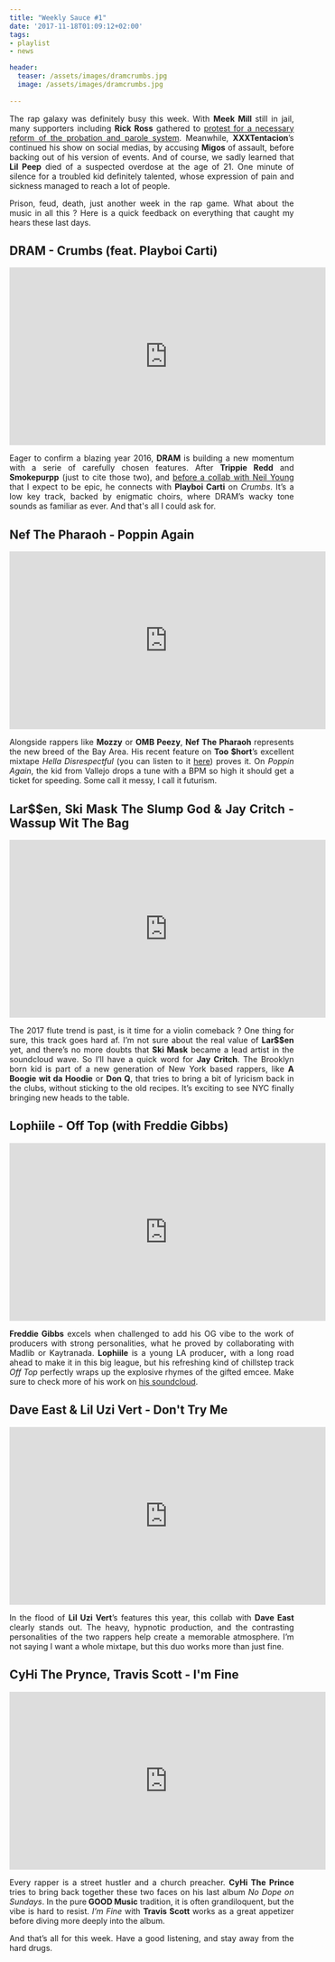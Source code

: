 ```yaml
---
title: "Weekly Sauce #1" 
date: '2017-11-18T01:09:12+02:00'
tags:
- playlist
- news

header:
  teaser: /assets/images/dramcrumbs.jpg
  image: /assets/images/dramcrumbs.jpg
 
---
```

<p style="text-align: justify;">The rap galaxy was definitely busy this week. With <strong>Meek Mill </strong>still in jail, many supporters including <strong>Rick Ross</strong> gathered to <a href="https://www.npr.org/sections/therecord/2017/11/15/564385830/meek-mill-sentencing-protest-probation-parole-reform" target="_blank">protest for a necessary reform of the probation and parole system</a>. Meanwhile, <strong>XXXTentacion</strong>&rsquo;s continued his show on social medias, by accusing <strong>Migos</strong> of assault, before backing out of his version of events. And of course, we sadly learned that <strong>Lil Peep</strong> died of a suspected overdose at the age of 21. One minute of silence for a troubled kid definitely talented, whose expression of pain and sickness managed to reach a lot of people.</p>
<p style="text-align: justify;">Prison, feud, death, just another week in the rap game. What about the music in all this ? Here is a quick feedback on everything that caught my hears these last days.</p>
<h2 style="text-align: justify;">DRAM - Crumbs (feat. Playboi Carti)</h2>
<p><iframe width="560" height="315" src="https://www.youtube.com/embed/UpEIsEkFuuQ" frameborder="0" allowfullscreen></iframe></p>
<p style="text-align: justify;">Eager to confirm a blazing year 2016, <strong>DRAM</strong> is building a new momentum with a serie of carefully chosen features. After <strong>Trippie Redd</strong> and <strong>Smokepurpp</strong> (just to cite those two), and <a href="https://pitchfork.com/news/dram-and-neil-young-announce-new-song-together/" target="_blank">before a collab with Neil Young</a> that I expect to be epic, he connects with <strong>Playboi Carti</strong> on <i>Crumbs</i>. It&rsquo;s a low key track, backed by enigmatic choirs, where DRAM&rsquo;s wacky tone sounds as familiar as ever. And that's all I could ask for.</p>
<h2 style="text-align: justify;">Nef The Pharaoh - Poppin Again</h2>
<p><iframe width="560" height="315" src="https://www.youtube.com/embed/FbgzX6wiPX0" frameborder="0" allowfullscreen></iframe></p>
<p style="text-align: justify;">Alongside rappers like <strong>Mozzy</strong> or <strong>OMB Peezy</strong>, <strong>Nef The Pharaoh</strong> represents the new breed of the Bay Area. His recent feature on <strong>Too $hort</strong>&rsquo;s excellent mixtape <em>Hella Disrespectful </em>(you can listen to it <a href="https://hiphopdx.com/news/id.45152/title.too-short-showcases-bay-area-talent-with-hella-disrespectful-mixtape" target="_blank">here</a>) proves it. On <em>Poppin Again</em>, the kid from Vallejo drops a tune with a BPM so high it should get a ticket for speeding. Some call it messy, I call it futurism.</p>
<h2 style="text-align: justify;">Lar$$en, Ski Mask The Slump God &amp; Jay Critch - Wassup Wit The Bag</h2>
<p style="text-align: justify;"><iframe width="560" height="315" src="https://www.youtube.com/embed/wctsQlYaggs" frameborder="0" allowfullscreen></iframe></p>
<p style="text-align: justify;">The 2017 flute trend is past, is it time for a violin comeback ? One thing for sure, this track goes hard af. I&rsquo;m not sure about the real value of <strong>Lar$$en</strong> yet, and there&rsquo;s no more doubts that <strong>Ski Mask</strong> became a lead artist in the soundcloud wave. So I&rsquo;ll have a quick word for <strong>Jay Critch</strong>. The Brooklyn born kid is part of a new generation of New York based rappers, like <strong>A Boogie wit da Hoodie</strong> or <strong>Don Q</strong>, that tries to bring a bit of lyricism back in the clubs, without sticking to the old recipes. It&rsquo;s exciting to see NYC finally bringing new heads to the table.</p>
<h2>Lophiile - Off Top (with Freddie Gibbs)</h2>
<p><iframe width="560" height="315" src="https://www.youtube.com/embed/XBIj7NtKZjk" frameborder="0" allowfullscreen></iframe></p>
<p style="text-align: justify;"><strong>Freddie Gibbs</strong> excels when challenged to add his OG vibe to the work of producers with strong personalities, what he proved by collaborating with Madlib or Kaytranada. <strong>Lophiile</strong> is a young LA producer<strong>,</strong> with a long road ahead to make it in this big league, but his refreshing kind of chillstep track <em>Off Top</em> perfectly wraps up the explosive rhymes of the gifted emcee. Make sure to check more of his work on <a href="https://soundcloud.com/lophiile" target="_blank">his soundcloud</a>.</p>
<h2 style="text-align: justify;">Dave East &amp; Lil Uzi Vert - Don't Try Me</h2>
<p><iframe width="560" height="315" src="https://www.youtube.com/embed/buMsiottU0w" frameborder="0" allowfullscreen></iframe></p>
<p style="text-align: justify;">In the flood of <strong>Lil Uzi Vert</strong>&rsquo;s features this year, this collab with <strong>Dave East</strong> clearly stands out. The heavy, hypnotic production, and the contrasting personalities of the two rappers help create a memorable atmosphere. I&rsquo;m not saying I want a whole mixtape, but this duo works more than just fine.</p>
<h2>CyHi The Prynce, Travis Scott - I'm Fine</h2>
<p><iframe width="560" height="315" src="https://www.youtube.com/embed/tR-phzTb9mg" frameborder="0" allowfullscreen></iframe></p>
<p style="text-align: justify;">Every rapper is a street hustler and a church preacher. <strong>CyHi The Prince</strong> tries to bring back together these two faces on his last album <em>No Dope on Sundays</em>. In the pure<strong> GOOD Music</strong> tradition, it is often grandiloquent, but the vibe is hard to resist. <em>I&rsquo;m Fine</em> with <strong>Travis Scott</strong> works as a great appetizer before diving more deeply into the album.</p>
<p style="text-align: justify;">And that&rsquo;s all for this week. Have a good listening, and stay away from the hard drugs.</p>
